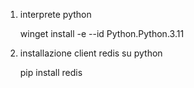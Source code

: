 1. interprete python

    winget install -e --id Python.Python.3.11

2. installazione client redis su python

    pip install redis
